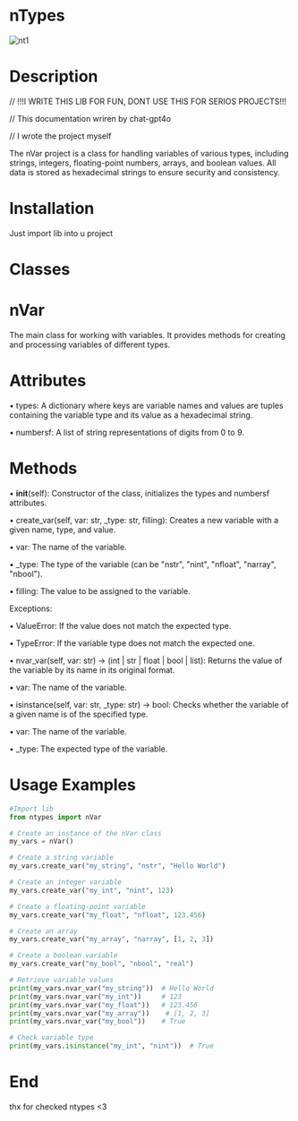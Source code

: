 # nTypes

![nt1](https://github.com/user-attachments/assets/4c360cbd-bcd7-479b-a0b9-267deb890e9f)

# Description

// !!!I WRITE THIS LIB FOR FUN, DONT USE THIS FOR SERIOS PROJECTS!!!

// This documentation wriren by chat-gpt4o

// I wrote the project myself

The nVar project is a class for handling variables of various types, including strings, integers, floating-point numbers, arrays, and boolean values. All data is stored as hexadecimal strings to ensure security and consistency.

# Installation

Just import lib into u project

# Classes

# nVar

The main class for working with variables. It provides methods for creating and processing variables of different types.

# Attributes

• types: A dictionary where keys are variable names and values are tuples containing the variable type and its value as a hexadecimal string.

• numbersf: A list of string representations of digits from 0 to 9.

# Methods

• __init__(self): Constructor of the class, initializes the types and numbersf attributes.

• create_var(self, var: str, _type: str, filling): Creates a new variable with a given name, type, and value.

  • var: The name of the variable.

  • _type: The type of the variable (can be "nstr", "nint", "nfloat", "narray", "nbool").

  • filling: The value to be assigned to the variable.
  
  Exceptions:

  • ValueError: If the value does not match the expected type.

  • TypeError: If the variable type does not match the expected one.

• nvar_var(self, var: str) -> (int | str | float | bool | list): Returns the value of the variable by its name in its original format.

  • var: The name of the variable.

• isinstance(self, var: str, _type: str) -> bool: Checks whether the variable of a given name is of the specified type.

  • var: The name of the variable.

  • _type: The expected type of the variable.

# Usage Examples

```python
#Import lib
from ntypes import nVar

# Create an instance of the nVar class
my_vars = nVar()

# Create a string variable
my_vars.create_var("my_string", "nstr", "Hello World")

# Create an integer variable
my_vars.create_var("my_int", "nint", 123)

# Create a floating-point variable
my_vars.create_var("my_float", "nfloat", 123.456)

# Create an array
my_vars.create_var("my_array", "narray", [1, 2, 3])

# Create a boolean variable
my_vars.create_var("my_bool", "nbool", "real")

# Retrieve variable values
print(my_vars.nvar_var("my_string"))  # Hello World
print(my_vars.nvar_var("my_int"))     # 123
print(my_vars.nvar_var("my_float"))   # 123.456
print(my_vars.nvar_var("my_array"))    # [1, 2, 3]
print(my_vars.nvar_var("my_bool"))    # True

# Check variable type
print(my_vars.isinstance("my_int", "nint"))  # True
```
# End
thx for checked ntypes <3

